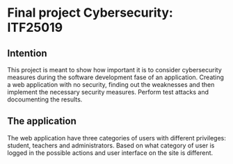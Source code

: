 # Final project Cybersecurity: ITF25019

## Intention
This project is meant to show how important it is to consider cybersecurity measures during the software development fase of an application.
Creating a web application with no security, finding out the weaknesses and then implement the necessary security measures.
Perform test attacks and docoumenting the results. 

## The application

The web application have three categories of users with different privileges: student, teachers and administrators. 
Based on what category of user is logged in the possible actions and user interface on the site is different.


